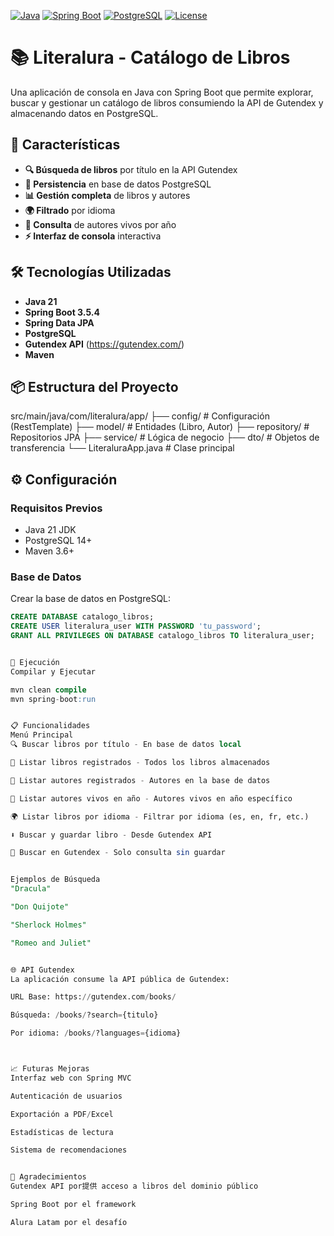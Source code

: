 [![Java](https://img.shields.io/badge/Java-21-blue)](https://java.com)
[![Spring Boot](https://img.shields.io/badge/Spring%20Boot-3.5.4-brightgreen)](https://spring.io)
[![PostgreSQL](https://img.shields.io/badge/PostgreSQL-14-blue)](https://postgresql.org)
[![License](https://img.shields.io/badge/License-MIT-yellow)](LICENSE)




# 📚 Literalura - Catálogo de Libros

Una aplicación de consola en Java con Spring Boot que permite explorar, buscar y gestionar un catálogo de libros consumiendo la API de Gutendex y almacenando datos en PostgreSQL.

## 🚀 Características

- **🔍 Búsqueda de libros** por título en la API Gutendex
- **💾 Persistencia** en base de datos PostgreSQL
- **📊 Gestión completa** de libros y autores
- **🌍 Filtrado** por idioma
- **👥 Consulta** de autores vivos por año
- **⚡ Interfaz de consola** interactiva

## 🛠️ Tecnologías Utilizadas

- **Java 21**
- **Spring Boot 3.5.4**
- **Spring Data JPA**
- **PostgreSQL**
- **Gutendex API** (https://gutendex.com/)
- **Maven**

## 📦 Estructura del Proyecto
src/main/java/com/literalura/app/
├── config/ # Configuración (RestTemplate)
├── model/ # Entidades (Libro, Autor)
├── repository/ # Repositorios JPA
├── service/ # Lógica de negocio
├── dto/ # Objetos de transferencia
└── LiteraluraApp.java # Clase principal


## ⚙️ Configuración

### Requisitos Previos
- Java 21 JDK
- PostgreSQL 14+
- Maven 3.6+

### Base de Datos
Crear la base de datos en PostgreSQL:

```sql
CREATE DATABASE catalogo_libros;
CREATE USER literalura_user WITH PASSWORD 'tu_password';
GRANT ALL PRIVILEGES ON DATABASE catalogo_libros TO literalura_user;


🚀 Ejecución
Compilar y Ejecutar

mvn clean compile
mvn spring-boot:run


📋 Funcionalidades
Menú Principal
🔍 Buscar libros por título - En base de datos local

📖 Listar libros registrados - Todos los libros almacenados

👥 Listar autores registrados - Autores en la base de datos

🎂 Listar autores vivos en año - Autores vivos en año específico

🌍 Listar libros por idioma - Filtrar por idioma (es, en, fr, etc.)

⬇️ Buscar y guardar libro - Desde Gutendex API

🔎 Buscar en Gutendex - Solo consulta sin guardar


Ejemplos de Búsqueda
"Dracula"

"Don Quijote"

"Sherlock Holmes"

"Romeo and Juliet"


🌐 API Gutendex
La aplicación consume la API pública de Gutendex:

URL Base: https://gutendex.com/books/

Búsqueda: /books/?search={titulo}

Por idioma: /books/?languages={idioma}



📈 Futuras Mejoras
Interfaz web con Spring MVC

Autenticación de usuarios

Exportación a PDF/Excel

Estadísticas de lectura

Sistema de recomendaciones


🙏 Agradecimientos
Gutendex API por提供 acceso a libros del dominio público

Spring Boot por el framework

Alura Latam por el desafío
